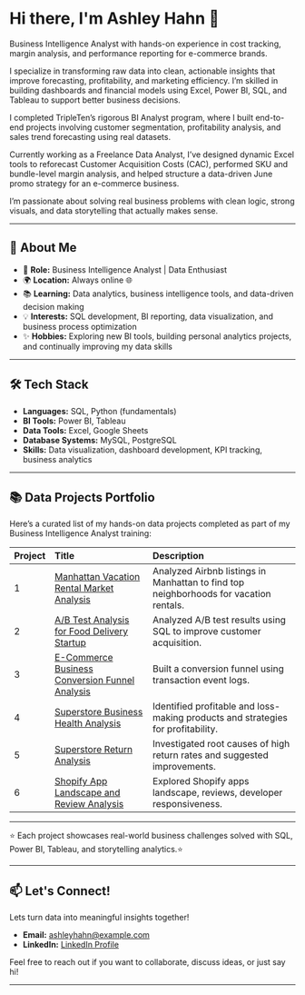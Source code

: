 # Hi there, I'm Ashley Hahn 👋
Business Intelligence Analyst with hands-on experience in cost tracking, margin analysis, and performance reporting for e-commerce brands.

I specialize in transforming raw data into clean, actionable insights that improve forecasting, profitability, and marketing efficiency. I’m skilled in building dashboards and financial models using Excel, Power BI, SQL, and Tableau to support better business decisions.

I completed TripleTen’s rigorous BI Analyst program, where I built end-to-end projects involving customer segmentation, profitability analysis, and sales trend forecasting using real datasets.

Currently working as a Freelance Data Analyst, I’ve designed dynamic Excel tools to reforecast Customer Acquisition Costs (CAC), performed SKU and bundle-level margin analysis, and helped structure a data-driven June promo strategy for an e-commerce business.

I’m passionate about solving real business problems with clean logic, strong visuals, and data storytelling that actually makes sense.

---

## 🌟 About Me

- 🚀 **Role:** Business Intelligence Analyst | Data Enthusiast
- 🌍 **Location:** Always online 🌐
- 📚 **Learning:** Data analytics, business intelligence tools, and data-driven decision making
- 💡 **Interests:** SQL development, BI reporting, data visualization, and business process optimization
- ✨ **Hobbies:** Exploring new BI tools, building personal analytics projects, and continually improving my data skills

---

## 🛠️ Tech Stack

- **Languages:** SQL, Python (fundamentals)
- **BI Tools:** Power BI, Tableau
- **Data Tools:** Excel, Google Sheets
- **Database Systems:** MySQL, PostgreSQL
- **Skills:** Data visualization, dashboard development, KPI tracking, business analytics

---

## 📚 Data Projects Portfolio

Here’s a curated list of my hands-on data projects completed as part of my Business Intelligence Analyst training:

| Project | Title | Description |
|:---|:---|:---|
| 1 | [Manhattan Vacation Rental Market Analysis](https://github.com/ashleyhahn-BIA/Data_Projects_TripleTen/tree/main/Project-1) | Analyzed Airbnb listings in Manhattan to find top neighborhoods for vacation rentals. |
| 2 | [A/B Test Analysis for Food Delivery Startup](https://github.com/ashleyhahn-BIA/Data_Projects_TripleTen/tree/main/Project-2) | Analyzed A/B test results using SQL to improve customer acquisition. |
| 3 | [E-Commerce Business Conversion Funnel Analysis](https://github.com/ashleyhahn-BIA/Data_Projects_TripleTen/tree/main/Project-3) | Built a conversion funnel using transaction event logs. |
| 4 | [Superstore Business Health Analysis](https://github.com/ashleyhahn-BIA/Data_Projects_TripleTen/tree/main/Project-4) | Identified profitable and loss-making products and strategies for profitability. |
| 5 | [Superstore Return Analysis](https://github.com/ashleyhahn-BIA/Data_Projects_TripleTen/tree/main/Project-5) | Investigated root causes of high return rates and suggested improvements. |
| 6 | [Shopify App Landscape and Review Analysis](https://github.com/ashleyhahn-BIA/Data_Projects_TripleTen/tree/main/Project-6) | Explored Shopify apps landscape, reviews, developer responsiveness. |

---

⭐️ Each project showcases real-world business challenges solved with SQL, Power BI, Tableau, and storytelling analytics.⭐ 

---

## 📫 Let's Connect!
Lets turn data into meaningful insights together!
- **Email:** [ashleyhahn@example.com](mailto:ashleyhahn@example.com)
- **LinkedIn:** [LinkedIn Profile](https://www.linkedin.com/in/ashley-hahn-bia/)

Feel free to reach out if you want to collaborate, discuss ideas, or just say hi!

---
